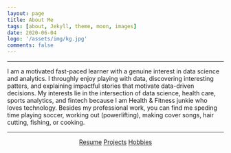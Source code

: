 ```yaml
---
layout: page
title: About Me
tags: [about, Jekyll, theme, moon, images]
date: 2020-06-04
logo: '/assets/img/kg.jpg'
comments: false
---
```

<hr/>

I am a motivated fast-paced learner with a genuine interest in data science and analytics. I throughly enjoy playing with data, discovering interesting patters, and explaining impactful stories that motivate data-driven decisions. My interests lie in the intersection of data science, health care, sports analytics, and fintech because I am Health & Fitness junkie who loves technology. Besides my professional work, you can find me speding time playing soccer, working out (powerlifting), making cover songs, hair cutting, fishing, or cooking. 

<hr/>
<center>
    <div class="btn-group">
        <a href="https://drive.google.com/file/d/1HwtFZakjX33izlvDOSXFG6ogL1QqperS/view?usp=sharing" class="btn btn-primary">Resume</a>
        <a href="https://gurungkshitij.github.io//posts/" class="btn btn-primary">Projects</a>
        <a href="https://gurungkshitij.github.io/projects/" class="btn btn-primary"> Hobbies</a>    
    </div>
</center>
